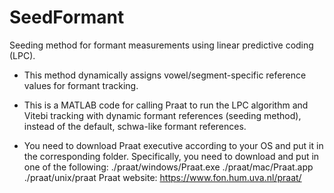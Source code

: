 # SeedFormant
Seeding method for formant measurements using linear predictive coding (LPC).
- This method dynamically assigns vowel/segment-specific reference values for formant tracking. 
- This is a MATLAB code for calling Praat to run the LPC algorithm and Vitebi tracking with dynamic formant references (seeding method), instead of the default, schwa-like formant references. 

- You need to download Praat executive according to your OS and put it in the corresponding folder.
Specifically, you need to download and put in one of the following:
./praat/windows/Praat.exe
./praat/mac/Praat.app
./praat/unix/praat
Praat website:
https://www.fon.hum.uva.nl/praat/






